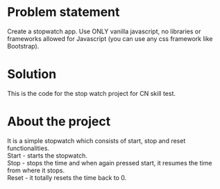 
# Problem statement
Create a stopwatch app. Use ONLY vanilla javascript, no libraries or frameworks allowed for Javascript (you can use any css framework like Bootstrap).

# Solution
This is the code for the stop watch project for CN skill test.

# About the project
<p> It is a simple stopwatch which consists of start, stop and reset functionalities.<br>
Start - starts the stopwatch. <br>
Stop - stops the time and when again pressed start, it resumes the time from where it stops. <br>
Reset - it totally resets the time back to 0. <br>
</p>
